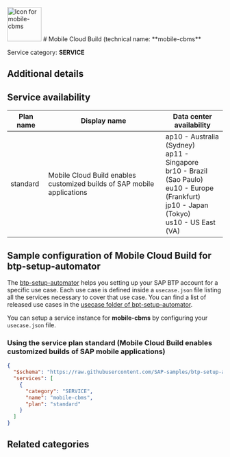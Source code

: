 <img src="data:;base64, None" alt="Icon for mobile-cbms" width="80px" />
# Mobile Cloud Build (technical name: **mobile-cbms**

Service category: **SERVICE**

## Additional details


## Service availability

| Plan name | Display name | Data center availability  |
|------|----------------|---------------------------|
|  standard  |  Mobile Cloud Build enables customized builds of SAP mobile applications  | ap10 - Australia (Sydney)<br> ap11 - Singapore<br> br10 - Brazil (Sao Paulo)<br> eu10 - Europe (Frankfurt)<br> jp10 - Japan (Tokyo)<br> us10 - US East (VA)  |

## Sample configuration of **Mobile Cloud Build** for btp-setup-automator

The [btp-setup-automator](https://github.com/SAP-samples/btp-setup-automator) helps you setting up your SAP BTP account for a specific use case. Each use case is defined inside a `usecase.json` file listing all the services necessary to cover that use case. You can find a list of released use cases in the [usecase folder of bpt-setup-automator](https://github.com/SAP-samples/btp-setup-automator/tree/main/usecases).

You can setup a service instance for **mobile-cbms** by configuring your `usecase.json` file.

### Using the service plan **standard** (Mobile Cloud Build enables customized builds of SAP mobile applications)

```json
{
  "$schema": "https://raw.githubusercontent.com/SAP-samples/btp-setup-automator/main/libs/btpsa-usecase.json",
  "services": [
    {
      "category": "SERVICE",
      "name": "mobile-cbms",
      "plan": "standard"
    }
  ]
}
```

## Related categories
